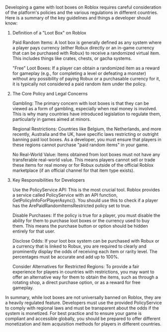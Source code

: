 Developing a game with loot boxes on Roblox requires careful consideration of the platform's policies and the various regulations in different countries. Here is a summary of the key guidelines and things a developer should know:

1. Definition of a "Loot Box" on Roblox

    Paid Random Items: A loot box is generally defined as any system where a player pays currency (either Robux directly or an in-game currency that can be purchased with Robux) to receive a randomized virtual item. This includes things like crates, chests, or gacha systems.

    "Free" Loot Boxes: If a player can obtain a randomized item as a reward for gameplay (e.g., for completing a level or defeating a monster) without any possibility of paying Robux or a purchasable currency for it, it is typically not considered a paid random item under the policy.

2. The Core Policy and Legal Concerns

    Gambling: The primary concern with loot boxes is that they can be viewed as a form of gambling, especially when real money is involved. This is why many countries have introduced legislation to regulate them, particularly in games aimed at minors.

    Regional Restrictions: Countries like Belgium, the Netherlands, and more recently, Australia and the UK, have specific laws restricting or outright banning paid loot boxes. As a developer, you must ensure that players in these regions cannot purchase "paid random items" in your game.

    No Real-World Value: Items obtained from loot boxes must not have any transferable real-world value. This means players cannot sell or trade these items for real money or for Robux outside of the official Roblox marketplace (if an official channel for that item type exists).

3. Key Responsibilities for Developers

    Use the PolicyService API: This is the most crucial tool. Roblox provides a service called PolicyService with an API function, GetPolicyInfoForPlayerAsync(). You should use this to check if a player has the ArePaidRandomItemsRestricted policy set to true.

    Disable Purchases: If the policy is true for a player, you must disable the ability for them to purchase loot boxes or the currency used to buy them. This means the purchase button or option should be hidden entirely for that user.

    Disclose Odds: If your loot box system can be purchased with Robux or a currency that is linked to Robux, you are required to clearly and prominently display the odds of receiving each item or rarity level. The percentages must be accurate and add up to 100%.

    Consider Alternatives for Restricted Regions: To provide a fair experience for players in countries with restrictions, you may want to offer an alternative way for them to obtain the items, such as through a rotating shop, a direct purchase option, or as a reward for free gameplay.

In summary, while loot boxes are not universally banned on Roblox, they are a heavily regulated feature. Developers must use the provided PolicyService to comply with regional laws and must be transparent about the odds if the system is monetized. For best practice and to ensure your game is compliant and accessible globally, you should be prepared to offer different monetization and item acquisition methods for players in different countries.